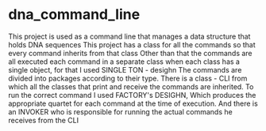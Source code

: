 # dna_command_line
This project is used as a command line that manages a data structure that holds DNA sequences 
This project has a class for all the commands so that every command inherits from that class 
Other than that the commands are all executed each command in a separate class when each class has a single object,
for that I used SINGLE TON - desighn The commands are divided into packages according to their type. There is a class - CLI 
from which all the classes that print and receive the commands are inherited. To run the correct command I used FACTORY's DESIGHN, 
Which produces the appropriate quartet for each command at the time of execution. And there is an INVOKER who is responsible 
for running the actual commands he receives from the CLI
